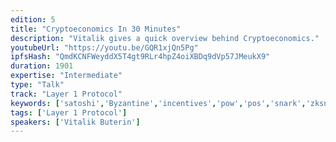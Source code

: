 ```yaml
---
edition: 5
title: "Cryptoeconomics In 30 Minutes"
description: "Vitalik gives a quick overview behind Cryptoeconomics."
youtubeUrl: "https://youtu.be/GQR1xjQn5Pg"
ipfsHash: "QmdKCNFWeyddX5T4gt9RLr4hpZ4oiXBDq9dVp57JMeukX9"
duration: 1901
expertise: "Intermediate"
type: "Talk"
track: "Layer 1 Protocol"
keywords: ['satoshi','Byzantine','incentives','pow','pos','snark','zksnark','general']
tags: ['Layer 1 Protocol']
speakers: ['Vitalik Buterin']
---
```

